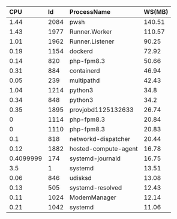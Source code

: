 

|CPU|Id|ProcessName|WS(MB)|
|:--|:--|:--|:--|
|1.44|2084|pwsh|140.51|
|1.43|1977|Runner.Worker|110.57|
|1.01|1962|Runner.Listener|90.25|
|0.19|1154|dockerd|72.92|
|0.14|820|php-fpm8.3|50.66|
|0.31|884|containerd|46.94|
|0.05|239|multipathd|42.43|
|1.04|1214|python3|34.8|
|0.34|848|python3|34.2|
|0.35|1895|provjobd1125132633|26.74|
|0|1114|php-fpm8.3|20.84|
|0|1110|php-fpm8.3|20.83|
|0.1|818|networkd-dispatcher|20.44|
|0.12|1882|hosted-compute-agent|16.78|
|0.4099999|174|systemd-journald|16.75|
|3.5|1|systemd|13.51|
|0.06|846|udisksd|13.08|
|0.13|505|systemd-resolved|12.43|
|0.11|1024|ModemManager|12.14|
|0.21|1042|systemd|11.06|

